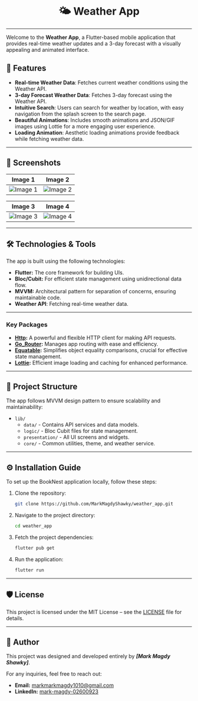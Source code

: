 <div align="center">
  <h1>🌤️ Weather App</h1>
</div>

-----

Welcome to the **Weather App**, a Flutter-based mobile application that provides real-time weather updates and a 3-day forecast with a visually appealing and animated interface.

## 📱 Features
- **Real-time Weather Data**: Fetches current weather conditions  using the Weather API.
- **3-day Forecast Weather Data**: Fetches 3-day forecast using the Weather API.
- **Intuitive Search**: Users can search for weather by location, with easy navigation from the splash screen to the search page.
- **Beautiful Animations**: Includes smooth animations and JSON/GIF images using Lottie for a more engaging user experience.
- **Loading Animation**: Aesthetic loading animations provide feedback while fetching weather data.

-----


## 📸 Screenshots
 Image 1 | Image 2 |
|---------|---------|
| ![Image 1](./App_screenshots/30.png) | ![Image 2](./App_screenshots/31.png) |

 Image 3 | Image 4 |
|---------|---------|
| ![Image 3](./App_screenshots/28.png) | ![Image 4](./App_screenshots/29.png) |

-----

## 🛠️ Technologies & Tools

The app is built using the following technologies:

- **Flutter:** The core framework for building UIs.
- **Bloc/Cubit:** For efficient state management using unidirectional data flow.
- **MVVM:** Architectural pattern for separation of concerns, ensuring maintainable code.
- **Weather API**: Fetching real-time weather data.

----

### Key Packages

- **[Http](https://pub.dev/packages/http):** A powerful and flexible HTTP client for making API requests.
- **[Go_Router](https://pub.dev/packages/go_router):** Manages app routing with ease and efficiency.
- **[Equatable](https://pub.dev/packages/equatable):** Simplifies object equality comparisons, crucial for effective state management.
- **[Lottie](https://pub.dev/packages/lottie):** Efficient image loading and caching for enhanced performance.

-----

## 📂 Project Structure

The app follows MVVM design pattern to ensure scalability and maintainability:

- `lib/`
  - `data/` - Contains API services and data models.
  - `logic/` - Bloc Cubit files for state management.
  - `presentation/` - All UI screens and widgets.
  - `core/` - Common utilities, theme, and weather service.

-------

## ⚙️ Installation Guide

To set up the BookNest application locally, follow these steps:
1. Clone the repository:
   ```bash
   git clone https://github.com/MarkMagdyShawky/weather_app.git
2. Navigate to the project directory:
   ```bash
   cd weather_app
3. Fetch the project dependencies:
   ```bash
   flutter pub get
4. Run the application:
   ```bash
   flutter run

-----

## 🛡️ License
This project is licensed under the MIT License – see the [LICENSE](LICENSE) file for details.

-----

## 👤 Author

This project was designed and developed entirely by ***[Mark Magdy Shawky]***.

For any inquiries, feel free to reach out:

- **Email:** [markmarkmagdy1010@gmail.com](mailto:markmarkmagdy@gmail.com)
- **LinkedIn:** [mark-magdy-02600923](www.linkedin.com/in/mark-magdy-026009236)
